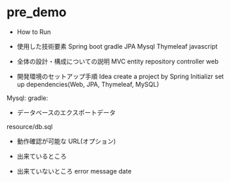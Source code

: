 # pre_demo

- How to Run 

- 使用した技術要素
Spring boot
gradle
JPA
Mysql
Thymeleaf
javascript

- 全体の設計・構成についての説明 
MVC
entity
repository
controller
web

- 開発環境のセットアップ手順
Idea
create a project by Spring Initializr
set up dependencies(Web, JPA, Thymeleaf, MySQL)

Mysql:
gradle:

- データベースのエクスポートデータ

resource/db.sql

- 動作確認が可能な URL(オプション)

- 出来ているところ

- 出来ていないところ
error message
date


